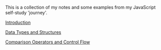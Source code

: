 This is a collection of my notes and some examples from my JavaScript self-study 'journey'.

[Introduction](https://github.com/cecldwll/learning-javascript/blob/main/introduction.md)


[Data Types and Structures](https://github.com/cecldwll/learning-javascript/blob/main/data-types-and-structures.md)

[Comparison Operators and Control Flow](https://github.com/cecldwll/learning-javascript/blob/main/comparison-operators-and-control-flow.md)
